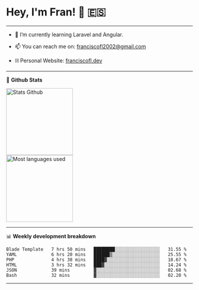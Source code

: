 # Hey, I'm Fran! 👋 :es:

-------

- 🌱 I’m currently learning Laravel and Angular.

- 📫 You can reach me on: franciscofl2002@gmail.com

- ⛓  Personal Website: [franciscofl.dev](https://www.franciscofl.dev/)

-------

📝 **Github Stats**


<div align="left">
  <img height="180em" src="https://github-readme-stats.vercel.app/api?username=franciscofl12&count_private=true&show_icons=true&theme=dracula&bg_color=-45deg,282A36,3D3344" alt="Stats Github"/>
  <br>
  <img height="180em" src="https://github-readme-stats.vercel.app/api/top-langs/?username=franciscofl12&count_private&theme=dracula&bg_color=-45deg,282A36,3D3344&layout=compact&langs_count=6" alt="Most languages used"/>
</div>

-------

📊 **Weekly development breakdown**


<!--START_SECTION:waka-->

```text
Blade Template   7 hrs 50 mins   ████████░░░░░░░░░░░░░░░░░   31.55 %
YAML             6 hrs 20 mins   ██████▒░░░░░░░░░░░░░░░░░░   25.55 %
PHP              4 hrs 38 mins   ████▓░░░░░░░░░░░░░░░░░░░░   18.67 %
HTML             3 hrs 32 mins   ███▓░░░░░░░░░░░░░░░░░░░░░   14.24 %
JSON             39 mins         ▓░░░░░░░░░░░░░░░░░░░░░░░░   02.68 %
Bash             32 mins         ▓░░░░░░░░░░░░░░░░░░░░░░░░   02.20 %
```

<!--END_SECTION:waka-->

-------

